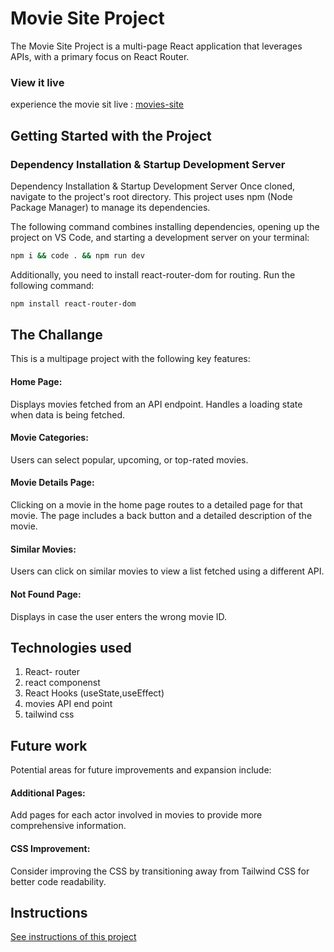 
# Movie Site Project
The Movie Site Project is a multi-page React application that leverages APIs, with a primary focus on React Router.

### View it live
experience the movie sit live : [movies-site](https://filzas-movies-project.netlify.app/)


## Getting Started with the Project

### Dependency Installation & Startup Development Server

Dependency Installation & Startup Development Server
Once cloned, navigate to the project's root directory. This project uses npm (Node Package Manager) to manage its dependencies.

The following command combines installing dependencies, opening up the project on VS Code, and starting a development server on your terminal:

```bash
npm i && code . && npm run dev
```
Additionally, you need to install react-router-dom for routing. Run the following command:
```bash
npm install react-router-dom
```

## The Challange

This is a multipage project with the following key features:

#### Home Page:
Displays movies fetched from an API endpoint.
Handles a loading state when data is being fetched.
#### Movie Categories:
Users can select popular, upcoming, or top-rated movies.
#### Movie Details Page:
Clicking on a movie in the home page routes to a detailed page for that movie.
The page includes a back button and a detailed description of the movie.
#### Similar Movies:
Users can click on similar movies to view a list fetched using a different API.
#### Not Found Page:
Displays in case the user enters the wrong movie ID.

## Technologies used
1. React- router
2. react componenst
3. React Hooks (useState,useEffect)
4. movies API end point
5. tailwind css

## Future work
Potential areas for future improvements and expansion include:

#### Additional Pages:
Add pages for each actor involved in movies to provide more comprehensive information.
#### CSS Improvement:
Consider improving the CSS by transitioning away from Tailwind CSS for better code readability.

## Instructions

<a href="instructions.md">
   See instructions of this project
  </a>

